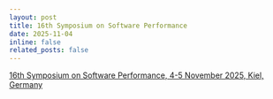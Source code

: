 ```yaml
---
layout: post
title: 16th Symposium on Software Performance
date: 2025-11-04
inline: false
related_posts: false
---
```


[16th Symposium on Software Performance, 4-5 November 2025, Kiel, Germany](https://www.performance-symposium.org/)

